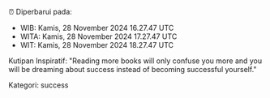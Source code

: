 ⏰ Diperbarui pada:
- WIB: Kamis, 28 November 2024 16.27.47 UTC
- WITA: Kamis, 28 November 2024 17.27.47 UTC
- WIT: Kamis, 28 November 2024 18.27.47 UTC

Kutipan Inspiratif:
"Reading more books will only confuse you more and you will be dreaming about success instead of becoming successful yourself."


Kategori: success

